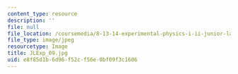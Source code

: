 ```yaml
---
content_type: resource
description: ''
file: null
file_location: /coursemedia/8-13-14-experimental-physics-i-ii-junior-lab-fall-2016-spring-2017/e8f85d1b6d96f52cf56e0bf09f3c1606_JLExp_09.jpg
file_type: image/jpeg
resourcetype: Image
title: JLExp_09.jpg
uid: e8f85d1b-6d96-f52c-f56e-0bf09f3c1606
---
```

